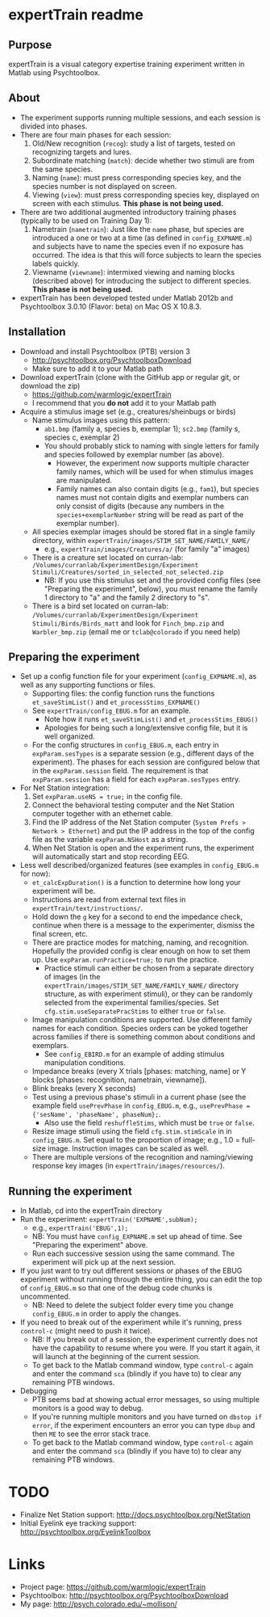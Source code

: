 expertTrain readme
===========

Purpose
----

expertTrain is a visual category expertise training experiment written in Matlab using Psychtoolbox.

About
----

- The experiment supports running multiple sessions, and each session is divided into phases.
- There are four main phases for each session:
   1. Old/New recognition (`recog`): study a list of targets, tested on recognizing targets and lures.
   1. Subordinate matching (`match`): decide whether two stimuli are from the same species.
   1. Naming (`name`): must press corresponding species key, and the species number is not displayed on screen.
   1. Viewing (`view`): must press corresponding species key, displayed on screen with each stimulus. **This phase is not being used.**
- There are two additional augmented introductory training phases (typically to be used on Training Day 1):
   1. Nametrain (`nametrain`): Just like the `name` phase, but species are introduced a one or two at a time (as defined in `config_EXPNAME.m`) and subjects have to name the species even if no exposure has occurred. The idea is that this will force subjects to learn the species labels quickly.
   1. Viewname (`viewname`): intermixed viewing and naming blocks (described above) for introducing the subject to different species. **This phase is not being used.**
- expertTrain has been developed tested under Matlab 2012b and Psychtoolbox 3.0.10 (Flavor: beta) on Mac OS X 10.8.3.

Installation
----

- Download and install Psychtoolbox (PTB) version 3
   - http://psychtoolbox.org/PsychtoolboxDownload
   - Make sure to add it to your Matlab path
- Download expertTrain (clone with the GitHub app or regular git, or download the zip)
   - https://github.com/warmlogic/expertTrain
   - I recommend that you **do not** add it to your Matlab path
- Acquire a stimulus image set (e.g., creatures/sheinbugs or birds)
   - Name stimulus images using this pattern:
      - `ab1.bmp` (family a, species b, exemplar 1); `sc2.bmp` (family s, species c, exemplar 2)
      - You should probably stick to naming with single letters for family and species followed by exemplar number (as above).
         - However, the experiment now supports multiple character family names, which will be used for when stimulus images are manipulated.
         - Family names can also contain digits (e.g., `fam1`), but species names must not contain digits and exemplar numbers can only consist of digits (because any numbers in the `species+exemplarNumber` string will be read as part of the exemplar number).
   - All species exemplar images should be stored flat in a single family directory, within `expertTrain/images/STIM_SET_NAME/FAMILY_NAME/`
      - e.g., `expertTrain/images/Creatures/a/` (for family "a" images)
   - There is a creature set located on curran-lab: `/Volumes/curranlab/ExperimentDesign/Experiment Stimuli/Creatures/sorted_in_selected_not_selected.zip`
      - NB: If you use this stimulus set and the provided config files (see "Preparing the experiment", below), you must rename the family 1 directory to "a" and the family 2 directory to "s".
   - There is a bird set located on curran-lab: `/Volumes/curranlab/ExperimentDesign/Experiment Stimuli/Birds/Birds_matt` and look for `Finch_bmp.zip` and `Warbler_bmp.zip` (email me or `tclab@colorado` if you need help)

Preparing the experiment
----

- Set up a config function file for your experiment (`config_EXPNAME.m`), as well as any supporting functions or files.
   - Supporting files: the config function runs the functions `et_saveStimList()` and `et_processStims_EXPNAME()`
   - See `expertTrain/config_EBUG.m` for an example.
      - Note how it runs `et_saveStimList()` and `et_processStims_EBUG()`
      - Apologies for being such a long/extensive config file, but it is well organized.
   - For the config structures in `config_EBUG.m`, each entry in `expParam.sesTypes` is a separate session (e.g., different days of the experiment). The phases for each session are configured below that in the `expParam.session` field. The requirement is that `expParam.session` has a field for each `expParam.sesTypes` entry.
- For Net Station integration:
   1. Set `expParam.useNS = true;` in the config file.
   1. Connect the behavioral testing computer and the Net Station computer together with an ethernet cable.
   1. Find the IP address of the Net Station computer (`System Prefs > Network > Ethernet`) and put the IP address in the top of the config file as the variable `expParam.NSHost` as a string.
   1. When Net Station is open and the experiment runs, the experiment will automatically start and stop recording EEG.
- Less well described/organized features (see examples in `config_EBUG.m` for now):
   - `et_calcExpDuration()` is a function to determine how long your experiment will be.
   - Instructions are read from external text files in `expertTrain/text/instructions/`.
   - Hold down the `g` key for a second to end the impedance check, continue when there is a message to the experimenter, dismiss the final screen, etc.
   - There are practice modes for matching, naming, and recognition. Hopefully the provided config is clear enough on how to set them up. Use `expParam.runPractice=true;` to run the practice.
      - Practice stimuli can either be chosen from a separate directory of images (in the `expertTrain/images/STIM_SET_NAME/FAMILY_NAME/` directory structure, as with experiment stimuli), or they can be randomly selected from the experimental families/species. Set `cfg.stim.useSeparatePracStims` to either `true` or `false`.
   - Image manipulation conditions are supported. Use different family names for each condition. Species orders can be yoked together across families if there is something common about conditions and exemplars.
      - See `config_EBIRD.m` for an example of adding stimulus manipulation conditions.
   - Impedance breaks (every X trials [phases: matching, name] or Y blocks [phases: recognition, nametrain, viewname]).
   - Blink breaks (every X seconds)
   - Test using a previous phase's stimuli in a current phase (see the example field `usePrevPhase` in `config_EBUG.m`, e.g., `usePrevPhase = {'sesName', 'phaseName', phaseNum};`.
      - Also use the field `reshuffleStims`, which must be `true` or `false`.
   - Resize image stimuli using the field `cfg.stim.stimScale` in in `config_EBUG.m`. Set equal to the proportion of image; e.g., 1.0 = full-size image. Instruction images can be scaled as well.
   - There are multiple versions of the recognition and naming/viewing response key images (in `expertTrain/images/resources/`).

Running the experiment
----

- In Matlab, cd into the expertTrain directory
- Run the experiment: `expertTrain('EXPNAME',subNum);`
   - e.g., `expertTrain('EBUG',1);`
   - NB: You must have `config_EXPNAME.m` set up ahead of time. See "Preparing the experiment" above.
   - Run each successive session using the same command. The experiment will pick up at the next session.
- If you just want to try out different sessions or phases of the EBUG experiment without running through the entire thing, you can edit the top of `config_EBUG.m` so that one of the debug code chunks is uncommented.
   - NB: Need to delete the subject folder every time you change `config_EBUG.m` in order to apply the changes.
- If you need to break out of the experiment while it's running, press `control-c` (might need to push it twice).
   - NB: If you break out of a session, the experiment currently does not have the capability to resume where you were. If you start it again, it will launch at the beginning of the current session.
   - To get back to the Matlab command window, type `control-c` again and enter the command `sca` (blindly if you have to) to clear any remaining PTB windows.
- Debugging
   - PTB seems bad at showing actual error messages, so using multiple monitors is a good way to debug.
   - If you're running multiple monitors and you have turned on `dbstop if error`, if the experiment encounters an error you can type `dbup` and then `ME` to see the error stack trace.
   - To get back to the Matlab command window, type `control-c` again and enter the command `sca` (blindly if you have to) to clear any remaining PTB windows.

TODO
====

- Finalize Net Station support: http://docs.psychtoolbox.org/NetStation
- Initial Eyelink eye tracking support: http://psychtoolbox.org/EyelinkToolbox

Links
====

- Project page: https://github.com/warmlogic/expertTrain
- Psychtoolbox: http://psychtoolbox.org/PsychtoolboxDownload
- My page: http://psych.colorado.edu/~mollison/

